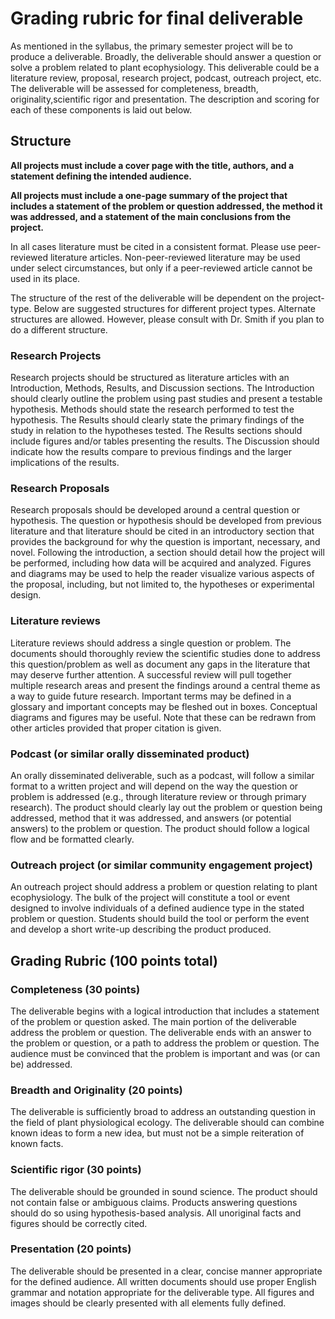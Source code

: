 # Grading rubric for final deliverable
As mentioned in the syllabus,
the primary semester project will be to produce a deliverable. 
Broadly, the deliverable should answer a question or solve a problem related 
to plant ecophysiology.
This deliverable could be a literature review, proposal, research project, podcast, 
outreach project, etc. 
The deliverable will be assessed for completeness, breadth, originality,scientific rigor 
and presentation.
The description and scoring for each of these components is laid out below.

## Structure
**All projects must include a cover page with the title, authors, and 
a statement defining the intended audience.**

**All projects must include a one-page summary of the project that
includes a statement of the problem or question addressed, the method it was
addressed, and a statement of the main conclusions from the project.**

In all cases literature must be cited in a consistent format. Please use peer-reviewed
literature articles. Non-peer-reviewed literature may be used under select circumstances,
but only if a peer-reviewed article cannot be used in its place.

The structure of the rest of the deliverable will be dependent on the project-type.
Below are suggested structures for different project types. Alternate structures
are allowed. However, please consult with Dr. Smith if you plan to do a different 
structure.

### Research Projects
Research projects should be structured as literature articles with
an Introduction, Methods, Results, and Discussion sections.
The Introduction should clearly outline the problem using past studies and present
a testable hypothesis. Methods should state the research performed to test the
hypothesis. The Results should clearly state the primary findings of the study
in relation to the hypotheses tested. 
The Results sections should include figures and/or tables presenting the results.
The Discussion should indicate how the results compare to previous findings and
the larger implications of the results.

### Research Proposals
Research proposals should be developed around a central question or hypothesis.
The question or hypothesis should be developed from previous literature
and that literature should be cited in an introductory section that provides
the background for why the question is important, necessary, and novel.
Following the introduction, a section should detail how the project will be performed,
including how data will be acquired and analyzed. Figures and diagrams may be used
to help the reader visualize various aspects of the  proposal, including, 
but not limited to, the hypotheses or experimental design.

### Literature reviews
Literature reviews should address a single question or problem. The documents should
thoroughly review the scientific studies done to address this question/problem as well
as document any gaps in the literature that may deserve further attention. A successful
review will pull together multiple research areas and present the findings around a
central theme as a way to guide future research. Important terms may be defined in 
a glossary and important concepts may be fleshed out in boxes. Conceptual diagrams and
figures may be useful. Note that these can be redrawn from other articles provided that
proper citation is given.

### Podcast (or similar orally disseminated product)
An orally disseminated deliverable, such as a podcast, will follow a similar format to
a written project and will depend on the way the question or problem is addressed 
(e.g., through literature review or through primary research).
The product should clearly lay out the problem or question being addressed,
method that it was addressed, and answers (or potential answers) to the problem or 
question. The product should follow a logical flow and be formatted clearly.

### Outreach project (or similar community engagement project)
An outreach project should address a problem or question relating to plant ecophysiology.
The bulk of the project will constitute a tool or event designed to involve
individuals of a defined audience type in the stated problem or question.
Students should build the tool or perform the event and develop a short write-up
describing the product produced.

## Grading Rubric (100 points total)

### Completeness (30 points)
The deliverable begins with a logical introduction that includes a statement of the
problem or question asked. The main portion of the deliverable address the problem
or question. The deliverable ends with an answer to the problem or question, or a 
path to address the problem or question. The audience must be convinced that the
problem is important and was (or can be) addressed.

### Breadth and Originality (20 points)
The deliverable is sufficiently broad to address an outstanding question in the field
of plant physiological ecology. The deliverable should can combine known ideas to form
a new idea, but must not be a simple reiteration of known facts.

### Scientific rigor (30 points)
The deliverable should be grounded in sound science. The product should not contain false
or ambiguous claims. Products answering questions should do so using hypothesis-based
analysis. All unoriginal facts and figures should be correctly cited.

### Presentation (20 points)
The deliverable should be presented in a clear, concise manner appropriate for the
defined audience. All written documents should use proper English grammar and notation
appropriate for the deliverable type. All figures and images should be clearly presented
with all elements fully defined.


